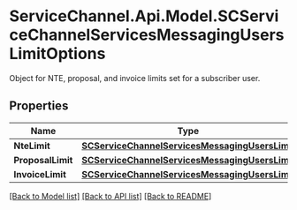 # ServiceChannel.Api.Model.SCServiceChannelServicesMessagingUsersLimitOptions
Object for NTE, proposal, and invoice limits set for a subscriber user.

## Properties

Name | Type | Description | Notes
------------ | ------------- | ------------- | -------------
**NteLimit** | [**SCServiceChannelServicesMessagingUsersLimit**](SCServiceChannelServicesMessagingUsersLimit.md) |  | [optional] 
**ProposalLimit** | [**SCServiceChannelServicesMessagingUsersLimit**](SCServiceChannelServicesMessagingUsersLimit.md) |  | [optional] 
**InvoiceLimit** | [**SCServiceChannelServicesMessagingUsersLimit**](SCServiceChannelServicesMessagingUsersLimit.md) |  | [optional] 

[[Back to Model list]](../README.md#documentation-for-models) [[Back to API list]](../README.md#documentation-for-api-endpoints) [[Back to README]](../README.md)

